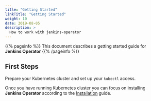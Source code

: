 ```yaml
---
title: "Getting Started"
linkTitle: "Getting Started"
weight: 10
date: 2019-08-05
description: >
  How to work with jenkins-operator
---
```


{{% pageinfo %}}
This document describes a getting started guide for **Jenkins Operator**
{{% /pageinfo %}}

## First Steps

Prepare your Kubernetes cluster and set up your `kubectl` access.

Once you have running Kubernetes cluster you can focus on installing **Jenkins Operator** according to the [Installation](/docs/installation/) guide.

